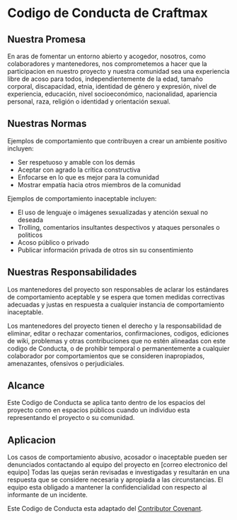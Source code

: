 # Codigo de Conducta de Craftmax

## Nuestra Promesa

En aras de fomentar un entorno abierto y acogedor, nosotros, como colaboradores y mantenedores, nos comprometemos a hacer que la participacion en nuestro proyecto y nuestra comunidad sea una experiencia libre de acoso para todos, independientemente de la edad, tamaño corporal, discapacidad, etnia, identidad de género y expresión, nivel de experiencia, educación, nivel socioeconómico, nacionalidad, apariencia personal, raza, religión o identidad y orientación sexual.

## Nuestras Normas

Ejemplos de comportamiento que contribuyen a crear un ambiente positivo incluyen:

- Ser respetuoso y amable con los demás
- Aceptar con agrado la crítica constructiva
- Enfocarse en lo que es mejor para la comunidad
- Mostrar empatía hacia otros miembros de la comunidad

Ejemplos de comportamiento inaceptable incluyen:

- El uso de lenguaje o imágenes sexualizadas y atención sexual no deseada
- Trolling, comentarios insultantes despectivos y ataques personales o politicos
- Acoso público o privado
- Publicar información privada de otros sin su consentimiento

## Nuestras Responsabilidades

Los mantenedores del proyecto son responsables de aclarar los estándares de comportamiento aceptable y se espera que tomen medidas correctivas adecuadas y justas en respuesta a cualquier instancia de comportamiento inaceptable.

Los mantenedores del proyecto tienen el derecho y la responsabilidad de eliminar, editar o rechazar comentarios, confirmaciones, codigos, ediciones de wiki, problemas y otras contribuciones que no estén alineadas con este codigo de Conducta, o de prohibir temporal o permanentemente a cualquier colaborador por comportamientos que se consideren inapropiados, amenazantes, ofensivos o perjudiciales.

## Alcance

Este Codigo de Conducta se aplica tanto dentro de los espacios del proyecto como en espacios públicos cuando un individuo esta representando el proyecto o su comunidad.

## Aplicacion

Los casos de comportamiento abusivo, acosador o inaceptable pueden ser denunciados contactando al equipo del proyecto en [correo electronico del equipo] Todas las quejas serán revisadas e investigadas y resultarán en una respuesta que se considere necesaria y apropiada a las circunstancias. El equipo esta obligado a mantener la confidencialidad con respecto al informante de un incidente.

Este Codigo de Conducta esta adaptado del [Contributor Covenant](https://www.contributor-covenant.org/version/2/0/code_of_conduct.html).
